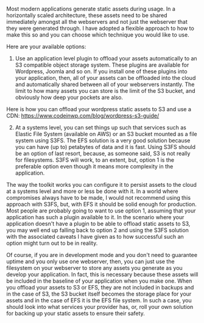 Most modern applications generate static assets during usage. In a horizontally scaled architecture, these assets need to be shared immediately amongst all the webservers and not just the webserver that they were generated through. I have adopted a flexible approach to how to make this so and you can choose which technique you would like to use.

Here are your available options:

1. Use an application level plugin to offload your assets automatically to an S3 compatible object storage system. These plugins are available for Wordpress, Joomla and so on. If you install one of these plugins into your application, then, all of your assets can be offloaded into the cloud and automatically shared between all of your webservers instantly. The limit to how many assets you can store is the limit of the S3 bucket, and obviously how deep your pockets are also. 

Here is how you can offload your wordpress static assets to S3 and use a CDN:  https://www.codeinwp.com/blog/wordpress-s3-guide/

2. At a systems level, you can set things up such that services such as Elastic File System (available on AWS) or an S3 bucket mounted as a file system using S3FS. The EFS solution is a very good solution because you can have (up to) petabytes of data and it is fast. Using S3FS should be an option of last resort, because, as someone said, S3 is not really for filesystems. S3FS will work, to an extent, but, option 1 is the preferable option even though it means more complexity in the application.

The way the toolkit works you can configure it to persist assets to the cloud at a systems level and more or less be done with it. In a world where compromises always have to be made, I would not recommend using this approach with S3FS, but, with EFS it should be solid enough for production. Most people are probably going to want to use option 1, assuming that your application has such a plugin available to it. In the scenario where your application doesn't have a plugin to be able to offload static assets to S3, you may well end up falling back to option 2 and using the S3FS solution with the associated caveats I have given as to how successful such an option might turn out to be in reality. 

Of course, if you are in development mode and you don't need to guarantee uptime and you only use one webserver, then, you can just use the filesystem on your webserver to store any assets you generate as you develop your application. In fact, this is necessary because these assets will be included in the baseline of your application when you make one. When you offload your assets to S3 or EFS, they are not included in backups and in the case of S3, the S3 bucket itself becomes the storage place for your assets and in the case of EFS it is the EFS file system. In such a case, you should look into what services your provider has, or, roll your own solution for backing up your static assets to ensure their safety. 
